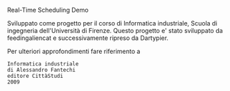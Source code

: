 Real-Time Scheduling Demo

Sviluppato come progetto per il corso di Informatica industriale, Scuola di ingegneria dell'Università di Firenze.
Questo progetto e' stato sviluppato da feedingaliencat e successivamente ripreso da Dartypier.

Per ulteriori approfondimenti fare riferimento a

    Informatica industriale
    di Alessandro Fantechi
    editore CittàStudi
    2009
